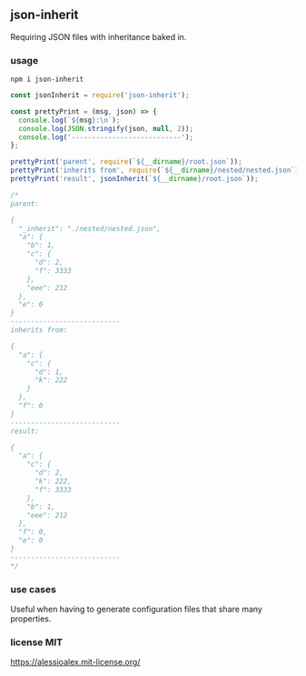 ## json-inherit

Requiring JSON files with inheritance baked in.

### usage

`npm i json-inherit`

```js
const jsonInherit = require('json-inherit');

const prettyPrint = (msg, json) => {
  console.log(`${msg}:\n`);
  console.log(JSON.stringify(json, null, 2));
  console.log('---------------------------');
};

prettyPrint('parent', require(`${__dirname}/root.json`));
prettyPrint('inherits from', require(`${__dirname}/nested/nested.json`));
prettyPrint('result', jsonInherit(`${__dirname}/root.json`));

/*
parent:

{
  "_inherit": "./nested/nested.json",
  "a": {
    "b": 1,
    "c": {
      "d": 2,
      "f": 3333
    },
    "eee": 212
  },
  "e": 0
}
---------------------------
inherits from:

{
  "a": {
    "c": {
      "d": 1,
      "k": 222
    }
  },
  "f": 0
}
---------------------------
result:

{
  "a": {
    "c": {
      "d": 2,
      "k": 222,
      "f": 3333
    },
    "b": 1,
    "eee": 212
  },
  "f": 0,
  "e": 0
}
---------------------------
*/
```

### use cases

Useful when having to generate configuration files that share many properties.

### license MIT

https://alessioalex.mit-license.org/
